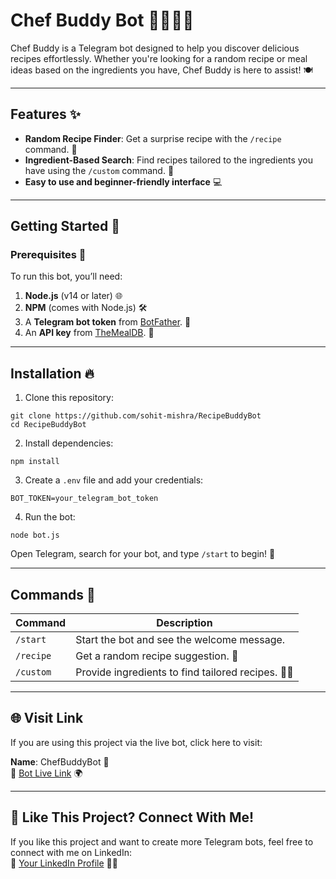 # Chef Buddy Bot 👨‍🍳👩‍🍳

Chef Buddy is a Telegram bot designed to help you discover delicious recipes effortlessly. Whether you're looking for a random recipe or meal ideas based on the ingredients you have, Chef Buddy is here to assist! 🍽️

---

## Features ✨

- **Random Recipe Finder**: Get a surprise recipe with the `/recipe` command. 🎉
- **Ingredient-Based Search**: Find recipes tailored to the ingredients you have using the `/custom` command. 🥘
- **Easy to use and beginner-friendly interface** 💻

---

## Getting Started 🚀

### Prerequisites 🔧

To run this bot, you’ll need:

1. **Node.js** (v14 or later) 🌐
2. **NPM** (comes with Node.js) 🛠️
3. A **Telegram bot token** from [BotFather](https://core.telegram.org/bots#botfather). 🤖
4. An **API key** from [TheMealDB](https://www.themealdb.com/api.php). 🍴

---

## Installation 🔥

1. Clone this repository:

```
git clone https://github.com/sohit-mishra/RecipeBuddyBot 
cd RecipeBuddyBot
```

2. Install dependencies:
```
npm install
```

3. Create a `.env` file and add your credentials:

```
BOT_TOKEN=your_telegram_bot_token 
```

4. Run the bot:

```
node bot.js
```



Open Telegram, search for your bot, and type `/start` to begin! 🎉

--- 

## Commands 📜

| Command   | Description                                   |
| --------- | --------------------------------------------- |
| `/start`  | Start the bot and see the welcome message.    |
| `/recipe` | Get a random recipe suggestion. 🍲            |
| `/custom` | Provide ingredients to find tailored recipes. 🥒🍅 |

---

## 🌐 **Visit Link**
If you are using this project via the live bot, click here to visit:

**Name**: ChefBuddyBot 🍴  
🤖 [Bot Live Link](https://web.telegram.org/k/#@ChefBuddyBot) 🌍

---

## 🤝 **Like This Project? Connect With Me!**
If you like this project and want to create more Telegram bots, feel free to connect with me on LinkedIn:  
🔗 [Your LinkedIn Profile](https://www.linkedin.com/in/sohitmishra/) 💼🌟
